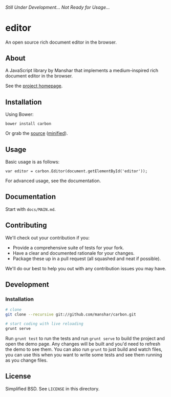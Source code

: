 ###### Still Under Development... Not Ready for Usage...

# editor

An open source rich document editor in the browser.

## About

A JavaScript library by Manshar that implements a medium-inspired rich document editor in the browser.

See the [project homepage](http://manshar.github.io/carbon).

## Installation

Using Bower:

    bower install carbon

Or grab the [source](https://github.com/manshar/carbon/dist/carbon.standalone.js) ([minified](https://github.com/manshar/carbon/dist/carbon.standalone.min.js)).

## Usage

Basic usage is as follows:

    var editor = carbon.Editor(document.getElementById('editor'));

For advanced usage, see the documentation.

## Documentation

Start with `docs/MAIN.md`.

## Contributing

We'll check out your contribution if you:

* Provide a comprehensive suite of tests for your fork.
* Have a clear and documented rationale for your changes.
* Package these up in a pull request (all squashed and neat if possible).

We'll do our best to help you out with any contribution issues you may have.

## Development

### Installation
```bash
# clone
git clone --recursive git://github.com/manshar/carbon.git

# start coding with live reloading
grunt serve
```

Run `grunt test` to run the tests and run `grunt serve` to build the project and open the demo page. Any changes will be built and you'd need to refresh the demo to see them. You can also run `grunt` to just build and watch files, you can use this when you want to write some tests and see them running as you change files.

## License

Simplified BSD. See `LICENSE` in this directory.
